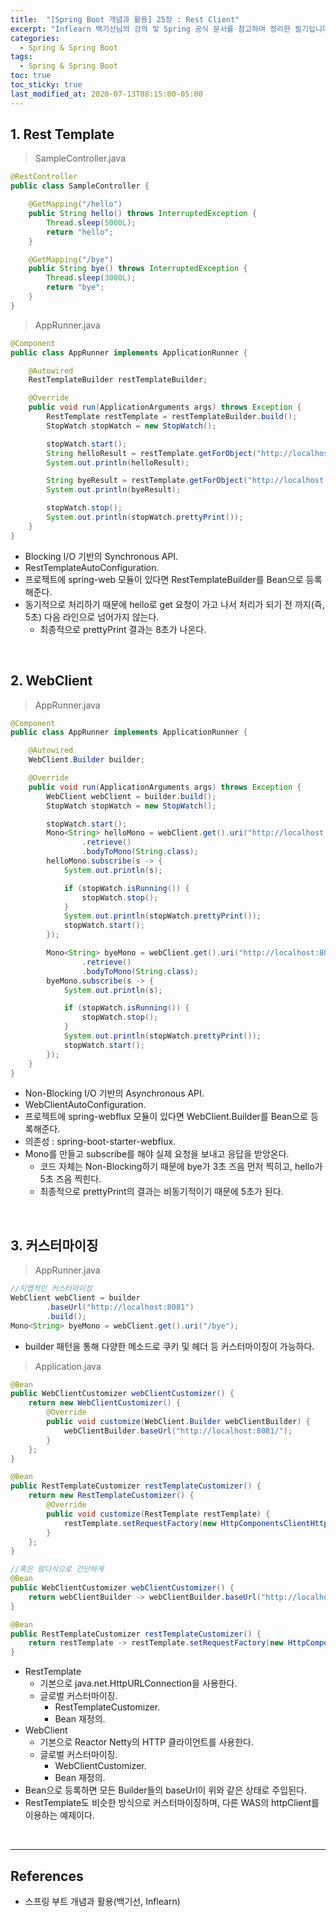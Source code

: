 ```yaml
---
title:  "[Spring Boot 개념과 활용] 25장 : Rest Client"
excerpt: "Inflearn 백기선님의 강의 및 Spring 공식 문서를 참고하여 정리한 필기입니다."
categories:
  - Spring & Spring Boot
tags:
  - Spring & Spring Boot
toc: true
toc_sticky: true
last_modified_at: 2020-07-13T08:15:00-05:00
---
```


## 1. Rest Template

> SampleController.java

```java
@RestController
public class SampleController {

    @GetMapping("/hello")
    public String hello() throws InterruptedException {
        Thread.sleep(5000L);
        return "hello";
    }

    @GetMapping("/bye")
    public String bye() throws InterruptedException {
        Thread.sleep(3000L);
        return "bye";
    }
}
```

> AppRunner.java

```java
@Component
public class AppRunner implements ApplicationRunner {

    @Autowired
    RestTemplateBuilder restTemplateBuilder;

    @Override
    public void run(ApplicationArguments args) throws Exception {
        RestTemplate restTemplate = restTemplateBuilder.build();
        StopWatch stopWatch = new StopWatch();

        stopWatch.start();
        String helloResult = restTemplate.getForObject("http://localhost:8081/hello", String.class);
        System.out.println(helloResult);

        String byeResult = restTemplate.getForObject("http://localhost:8081/bye", String.class);
        System.out.println(byeResult);

        stopWatch.stop();
        System.out.println(stopWatch.prettyPrint());
    }
}
```

* Blocking I/O 기반의 Synchronous API.
* RestTemplateAutoConfiguration.
* 프로젝트에 spring-web 모듈이 있다면 RestTemplateBuilder를 Bean으로 등록해준다.
* 동기적으로 처리하기 때문에 hello로 get 요청이 가고 나서 처리가 되기 전 까지(즉, 5초) 다음 라인으로 넘어가지 않는다.
  * 최종적으로 prettyPrint 결과는 8초가 나온다.

<br>

## 2. WebClient

> AppRunner.java

```java
@Component
public class AppRunner implements ApplicationRunner {

    @Autowired
    WebClient.Builder builder;

    @Override
    public void run(ApplicationArguments args) throws Exception {
        WebClient webClient = builder.build();
        StopWatch stopWatch = new StopWatch();

        stopWatch.start();
        Mono<String> helloMono = webClient.get().uri("http://localhost:8081/hello")
                .retrieve()
                .bodyToMono(String.class);
        helloMono.subscribe(s -> {
            System.out.println(s);

            if (stopWatch.isRunning()) {
                stopWatch.stop();
            }
            System.out.println(stopWatch.prettyPrint());
            stopWatch.start();
        });

        Mono<String> byeMono = webClient.get().uri("http://localhost:8081/bye")
                .retrieve()
                .bodyToMono(String.class);
        byeMono.subscribe(s -> {
            System.out.println(s);

            if (stopWatch.isRunning()) {
                stopWatch.stop();
            }
            System.out.println(stopWatch.prettyPrint());
            stopWatch.start();
        });
    }
}
```

* Non-Blocking I/O 기반의 Asynchronous API.
* WebClientAutoConfiguration.
* 프로젝트에 spring-webflux 모듈이 있다면 WebClient.Builder를 Bean으로 등록해준다.
* 의존성 : spring-boot-starter-webflux.
* Mono를 만들고 subscribe를 해야 실제 요청을 보내고 응답을 받앙온다.
  * 코드 자체는 Non-Blocking하기 때문에 bye가 3초 즈음 먼저 찍히고, hello가 5초 즈음 찍힌다.
  * 최종적으로 prettyPrint의 결과는 비동기적이기 때문에 5초가 된다.

<br>

## 3. 커스터마이징

> AppRunner.java

```java
//지엽적인 커스터마이징
WebClient webClient = builder
        .baseUrl("http://localhost:8081")
        .build();
Mono<String> byeMono = webClient.get().uri("/bye");
```

* builder 패턴을 통해 다양한 메소드로 쿠키 및 헤더 등 커스터마이징이 가능하다.

> Application.java

```java
@Bean
public WebClientCustomizer webClientCustomizer() {
    return new WebClientCustomizer() {
        @Override
        public void customize(WebClient.Builder webClientBuilder) {
            webClientBuilder.baseUrl("http://localhost:8081/");
        }
    };
}

@Bean
public RestTemplateCustomizer restTemplateCustomizer() {
    return new RestTemplateCustomizer() {
        @Override
        public void customize(RestTemplate restTemplate) {
            restTemplate.setRequestFactory(new HttpComponentsClientHttpRequestFactory());
        }
    };
}

//혹은 람다식으로 간단하게
@Bean
public WebClientCustomizer webClientCustomizer() {
    return webClientBuilder -> webClientBuilder.baseUrl("http://localhost:8081");
}

@Bean
public RestTemplateCustomizer restTemplateCustomizer() {
    return restTemplate -> restTemplate.setRequestFactory(new HttpComponentsClientHttpRequestFactory());
}
```

* RestTemplate
  * 기본으로 java.net.HttpURLConnection을 사용한다.
  * 글로벌 커스터마이징.
    * RestTemplateCustomizer.
    * Bean 재정의.
* WebClient
  * 기본으로 Reactor Netty의 HTTP 클라이언트를 사용한다.
  * 글로벌 커스터마이징.
    * WebClientCustomizer.
    * Bean 재정의.
* Bean으로 등록하면 모든 Builder들의 baseUrl이 위와 같은 상태로 주입된다.
* RestTemplate도 비슷한 방식으로 커스터마이징하며, 다른 WAS의 httpClient를 이용하는 예제이다.

<br>

---

## References

* 스프링 부트 개념과 활용(백기선, Inflearn)
